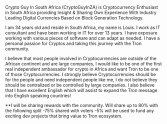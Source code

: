 
Crypto Guy In South Africa (CryptoGuyInZA) is Cryptocurrency Enthusiast in South Africa providing Insight & Sharing Own Experience With Industry Leading Digital Currencies Based on Block Generation Technology.

I am 34 years old and reside in South Africa, my name is Louis. I work as IT consultant and have been working in IT for over 13 years. I have exposure working with various pieces of software and can adapt as needed. I have a personal passion for Cryptos and taking this journey with the Tron community.

I believe that most people involved in Cryptocurrencies are outside of the African continent and are large companies, I would like to be one of the first real independent ambassador for crypto in Africa and want Tron to be one of those Cryptocurrencies. I strongly believe Cryptocurrencies should be for the people and need independent people like me, I do not believe they should be centralized or be controlled by large companies. I also believe that I have excellent English which will assist to expand the Tron message into English speaking countries!

**I will be sharing rewards with the community. Will share up to 80% with the following split
-75% shared with voters
-5%  will be used to fund any exciting dev projects that bring value to Tron ecosystem.
